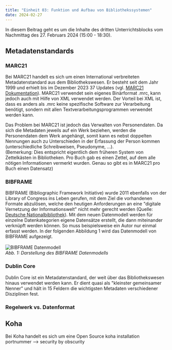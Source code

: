 ```yaml
---
title: "Einheit 03: Funktion und Aufbau von Bibliothekssystemen"
date: 2024-02-27
---
```


In diesem Beitrag geht es um die Inhalte des dritten Unterrichtsblocks vom Nachmittag des 27. Februars 2024 (15:00 - 18:30).   

## Metadatenstandards

### MARC21

Bei MARC21 handelt es sich um einen International verbreiteten Metadatenstandard aus dem Bibliothekswesen. Er besteht seit dem Jahr 1999 und erhielt bis im Dezember 2023 37 Updates (vgl. [MARC21 Dokumentation](https://www.loc.gov/marc/bibliographic/)). MARC21 verwendet sein eigenes Binärformat .mrc, kann jedoch auch mit Hilfe von XML verwendet werden. Der Vorteil bei XML ist, dass es anders als .mrc keine spezifische Software zur Verarbeitung benötigt, sondern mit allen Textverarbeitungsprogrammen verwendet werden kann.  

Das Problem bei MARC21 ist jedoch das Verwalten von Personendaten. Da sich die Metadaten jeweils auf ein Werk beziehen, werden die Personendaten dem Werk angehängt, somit kann es nebst doppelten Nennungen auch zu Unterschieden in der Erfassung der Person kommen (unterschiedliche Schreibweisen, Pseudonyme, ...).   
(Bemerkung: Dies entspricht eigentlich dem früheren System von Zettelkästen in Bibliotheken. Pro Buch gab es einen Zettel, auf dem alle nötigen Informationen vermerkt wurden. Genau so gibt es in MARC21 pro Buch einen Datensatz)  

### BIBFRAME

BIBFRAME (Bibliographic Framework Initiative) wurde 2011 ebenfalls von der Library of Congress ins Leben gerufen, mit dem Ziel die vorhandenen Formate abzulösen, welche den heutigen Anforderungen an eine "digitale Vernetzung der Informationswelt" nicht mehr gerecht werden (Quelle: [Deutsche Nationalbibliothek](https://www.dnb.de/DE/Professionell/ProjekteKooperationen/Projekte/BIBFRAME/bibframe_node.html)). Mit dem neuen Datenmodell werden für einzelne Datenkategorien eigene Datensätze erstellt, die dann miteinander verknüpft werden können. So muss beispielsweise ein Autor nur einmal erfasst werden. In der folgenden Abbildung 1 wird das Datenmodell von BIBFRAME aufgezeigt.  
<br>
![BIBFRAME Datenmodell](\Lerntagebuch_BAIN\images\Bibframe-model.jpg)<br>
*Abb. 1: Darstellung des BIBFRAME Datenmodells*  

### Dublin Core
Dublin Core ist ein Metadatenstandard, der weit über das Bibliothekswesen hinaus verwendet werden kann. Er dient quasi als "kleinster gemeinsamer Nenner" und hält in 15 Feldern die wichtigsten Metadaten verschiedener Disziplinen fest. 

### Regelwerk vs. Datenformat

## Koha
Bei Koha handelt es sich um eine Open Source 
koha installation portnummer --> security by obscurity
